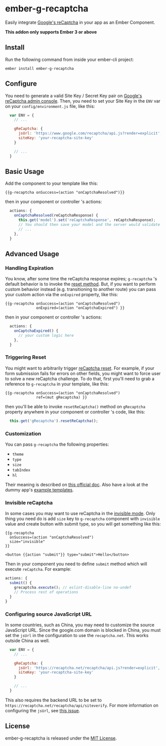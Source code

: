 # ember-g-recaptcha

Easily integrate [Google's reCaptcha](https://developers.google.com/recaptcha/) in your app as an Ember Component.

**This addon only supports Ember 3 or above**


## Install

Run the following command from inside your ember-cli project:

    ember install ember-g-recaptcha


## Configure

You need to generate a valid Site Key / Secret Key pair on [Google's reCaptcha admin console](https://www.google.com/recaptcha/admin).
Then, you need to set your Site Key in the `ENV` var on your `config/environment.js` file, like this:

```js
  var ENV = {
    // ...

    gReCaptcha: {
      jsUrl: 'https://www.google.com/recaptcha/api.js?render=explicit', // default
      siteKey: 'your-recaptcha-site-key'
    }

    // ...
  }
```


## Basic Usage

Add the component to your template like this:

```
{{g-recaptcha onSuccess=(action "onCaptchaResolved")}}
```

then in your component or controller 's actions:

```js
  actions: {
    onCaptchaResolved(reCaptchaResponse) {
      this.get('model').set('reCaptchaResponse', reCaptchaResponse);
      // You should then save your model and the server would validate reCaptchaResponse
      // ...
    },
  }
```


## Advanced Usage

### Handling Expiration

You know, after some time the reCaptcha response expires; `g-recaptcha` 's default behavior is to invoke the [reset method](https://developers.google.com/recaptcha/docs/display#js_api). But, if you want to perform custom behavior instead (e.g. transitioning to another route) you can pass your custom action via the `onExpired` property, like this:

```
{{g-recaptcha onSuccess=(action "onCaptchaResolved")
              onExpired=(action "onCaptchaExpired") }}
```

then in your component or controller 's actions:

```js
  actions: {
    onCaptchaExpired() {
      // your custom logic here
    },
  }
```

### Triggering Reset

You might want to arbitrarily trigger [reCaptcha reset](https://developers.google.com/recaptcha/docs/display#js_api). For example, if your form submission fails for errors on other fields, you might want to force user to solve a new reCaptcha challenge.
To do that, first you'll need to grab a reference to `g-recaptcha` in your template, like this:

```
{{g-recaptcha onSuccess=(action "onCaptchaResolved")
              ref=(mut gRecaptcha) }}
```

then you'll be able to invoke `resetReCaptcha()` method on `gRecaptcha` property anywhere in your component or controller 's code, like this:

```js
  this.get('gRecaptcha').resetReCaptcha();
```

### Customization

You can pass `g-recaptcha` the following properties:

* `theme`
* `type`
* `size`
* `tabIndex`
* `hl`

Their meaning is described on [this official doc](https://developers.google.com/recaptcha/docs/display#render_param).
Also have a look at the dummy app's [example templates](https://github.com/algonauti/ember-g-recaptcha/tree/master/tests/dummy/app/templates).

### Invisible reCaptcha

In some cases you may want to use reCaptcha in the [invisible mode](https://developers.google.com/recaptcha/docs/invisible). Only thing you need do is add `size` key to `g-recaptcha` component with `invisible` value and create button with submit type, so you will get something like this:

```
{{g-recaptcha
  onSuccess=(action "onCaptchaResolved")
  size="invisible"
}}

<button {{action "submit"}} type="submit">Hello</button>
```

Then in your component you need to define `submit` method which will execute `reCaptcha`. For example:

```js
actions: {
  submit() {
    grecaptcha.execute(); // eslint-disable-line no-undef
    // Process rest of operations
  }
}
```


### Configuring source JavaScript URL

In some countries, such as China, you may need to customize the source JavaScript URL. Since the google.com domain is blocked in China, you
must set the `jsUrl` in the configuration to use the `recaptcha.net`. This works outside China as well.

```js
  var ENV = {
    // ...

    gReCaptcha: {
      jsUrl: 'https://recaptcha.net/recaptcha/api.js?render=explicit', // overridden
      siteKey: 'your-recaptcha-site-key'
    }

    // ...
  }
```

This also requires the backend URL to be set to `https://recaptcha.net/recaptcha/api/siteverify`. For more information on configuring the `jsUrl`, see [this issue](https://github.com/google/recaptcha/issues/87#issuecomment-368252094).



## License

ember-g-recaptcha is released under the [MIT License](http://www.opensource.org/licenses/MIT).
